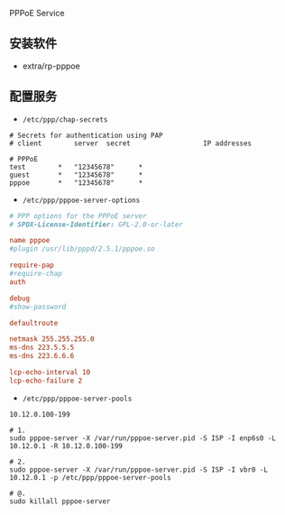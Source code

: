 PPPoE Service

## 安装软件

* extra/rp-pppoe


## 配置服务

* `/etc/ppp/chap-secrets`

```shell
# Secrets for authentication using PAP
# client        server  secret                  IP addresses

# PPPoE
test        *   "12345678"      *
guest       *   "12345678"      *
pppoe       *   "12345678"      *
```

* `/etc/ppp/pppoe-server-options`

```conf
# PPP options for the PPPoE server
# SPDX-License-Identifier: GPL-2.0-or-later

name pppoe
#plugin /usr/lib/pppd/2.5.1/pppoe.so

require-pap
#require-chap
auth

debug
#show-password

defaultroute

netmask 255.255.255.0
ms-dns 223.5.5.5
ms-dns 223.6.6.6

lcp-echo-interval 10
lcp-echo-failure 2
```

* `/etc/ppp/pppoe-server-pools`

```
10.12.0.100-199
```



```shell
# 1.
sudo pppoe-server -X /var/run/pppoe-server.pid -S ISP -I enp6s0 -L 10.12.0.1 -R 10.12.0.100-199

# 2.
sudo pppoe-server -X /var/run/pppoe-server.pid -S ISP -I vbr0 -L 10.12.0.1 -p /etc/ppp/pppoe-server-pools

# @.
sudo killall pppoe-server
```
